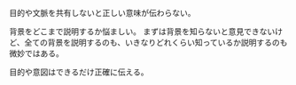 目的や文脈を共有しないと正しい意味が伝わらない。

背景をどこまで説明するか悩ましい。
まずは背景を知らないと意見できないけど、全ての背景を説明するのも、いきなりどれくらい知っているか説明するのも微妙ではある。

目的や意図はできるだけ正確に伝える。
